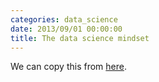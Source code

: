 ```yaml
---
categories: data_science
date: 2013/09/01 00:00:00
title: The data science mindset
---
```

We can copy this from [here](https://github.com/tlevine/www.thomaslevine.com/tree/master/content/!/data-science/index.md).
